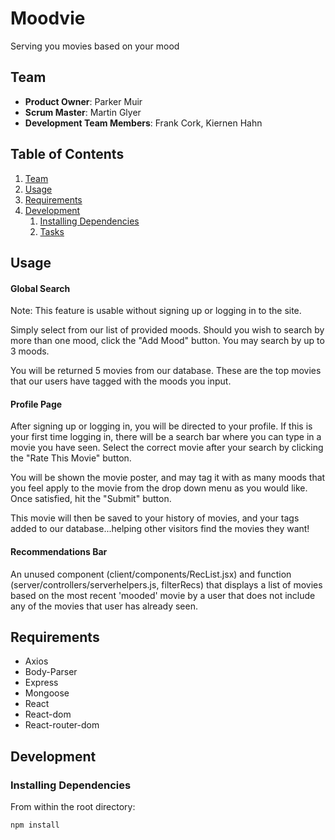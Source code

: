 # Moodvie

Serving you movies based on your mood

## Team

  - __Product Owner__: Parker Muir
  - __Scrum Master__: Martin Glyer
  - __Development Team Members__: Frank Cork, Kiernen Hahn

## Table of Contents

1. [Team](#team)
1. [Usage](#Usage)
1. [Requirements](#requirements)
1. [Development](#development)
    1. [Installing Dependencies](#installing-dependencies)
    1. [Tasks](#tasks)

## Usage

#### Global Search

Note: This feature is usable without signing up or logging in to the site.

Simply select from our list of provided moods. Should you wish to search by more than one mood, click the "Add Mood" button.  You may search by up to 3 moods.

You will be returned 5 movies from our database.  These are the top movies that our users have tagged with the moods you input.

#### Profile Page

After signing up or logging in, you will be directed to your profile.  If this is your first time logging in, there will be a search bar where you can type in a movie you have seen.  Select the correct movie after your search by clicking the "Rate This Movie" button.

You will be shown the movie poster, and may tag it with as many moods that you feel apply to the movie from the drop down menu as you would like.  Once satisfied, hit the "Submit" button.

This movie will then be saved to your history of movies, and your tags added to our database...helping other visitors find the movies they want!

#### Recommendations Bar

An unused component (client/components/RecList.jsx) and function (server/controllers/serverhelpers.js, filterRecs) that displays a list of movies based on the most recent 'mooded' movie by a user that does not include any of the movies that user has already seen.  

## Requirements

- Axios
- Body-Parser
- Express
- Mongoose
- React 
- React-dom
- React-router-dom


## Development

### Installing Dependencies

From within the root directory:

```sh
npm install
```